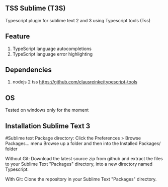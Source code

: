 TSS Sublime (T3S)
----------------------------------------------------------------------------

Typescript plugin for sublime text 2 and 3 using Typescript tools (Tss)


## Feature
1. TypeScript language autocompletions
2. TypeScript language error highlighting


## Dependencies

1. nodejs
2 tss https://github.com/clausreinke/typescript-tools

## OS
Tested on windows only for the moment

## Installation Sublime Text 3

#Sublime text Package directory:
Click the Preferences > Browse Packages… menu
Browse up a folder and then into the Installed Packages/ folder


Without Git: Download the latest source zip from github and extract the files to your Sublime Text "Packages" directory, into a new directory named Typescript.

With Git: Clone the repository in your Sublime Text "Packages" directory.

